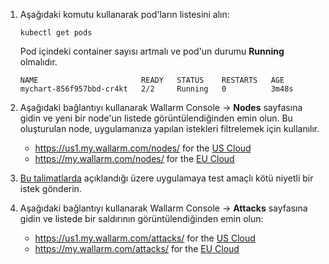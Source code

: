 1. Aşağıdaki komutu kullanarak pod'ların listesini alın:

    ```
    kubectl get pods
    ```

    Pod içindeki container sayısı artmalı ve pod'un durumu **Running** olmalıdır.

    ```
    NAME                       READY   STATUS    RESTARTS   AGE
    mychart-856f957bbd-cr4kt   2/2     Running   0          3m48s
    ```
2. Aşağıdaki bağlantıyı kullanarak Wallarm Console → **Nodes** sayfasına gidin ve yeni bir node'un listede görüntülendiğinden emin olun. Bu oluşturulan node, uygulamanıza yapılan istekleri filtrelemek için kullanılır.
    * https://us1.my.wallarm.com/nodes/ for the [US Cloud](../../../about-wallarm/overview.md#us-cloud)
    * https://my.wallarm.com/nodes/ for the [EU Cloud](../../../about-wallarm/overview.md#eu-cloud)
3. [Bu talimatlarda](../../../admin-en/installation-check-operation-en.md#2-run-a-test-attack) açıklandığı üzere uygulamaya test amaçlı kötü niyetli bir istek gönderin.
4. Aşağıdaki bağlantıyı kullanarak Wallarm Console → **Attacks** sayfasına gidin ve listede bir saldırının görüntülendiğinden emin olun:
    * https://us1.my.wallarm.com/attacks/ for the [US Cloud](../../../about-wallarm/overview.md#us-cloud)
    * https://my.wallarm.com/attacks/ for the [EU Cloud](../../../about-wallarm/overview.md#eu-cloud)